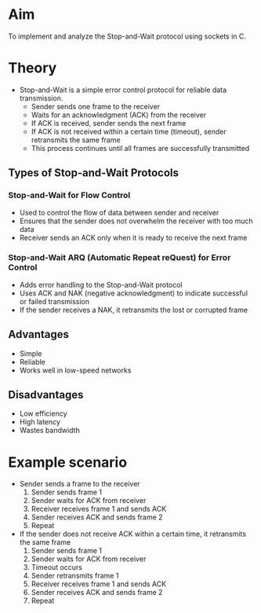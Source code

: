 # Aim
To implement and analyze the Stop-and-Wait protocol using sockets in C.

# Theory
- Stop-and-Wait is a simple error control protocol for reliable data transmission.
    - Sender sends one frame to the receiver
    - Waits for an acknowledgment (ACK) from the receiver
    - If ACK is received, sender sends the next frame
    - If ACK is not received within a certain time (timeout), sender retransmits the same frame
    - This process continues until all frames are successfully transmitted

## Types of Stop-and-Wait Protocols
### Stop-and-Wait for Flow Control
- Used to control the flow of data between sender and receiver
- Ensures that the sender does not overwhelm the receiver with too much data
- Receiver sends an ACK only when it is ready to receive the next frame
### Stop-and-Wait ARQ (Automatic Repeat reQuest) for Error Control
- Adds error handling to the Stop-and-Wait protocol
- Uses ACK and NAK (negative acknowledgment) to indicate successful or failed transmission
- If the sender receives a NAK, it retransmits the lost or corrupted frame

## Advantages
- Simple
- Reliable
- Works well in low-speed networks

## Disadvantages
- Low efficiency
- High latency
- Wastes bandwidth

# Example scenario
- Sender sends a frame to the receiver
    1. Sender sends frame 1
    2. Sender waits for ACK from receiver
    3. Receiver receives frame 1 and sends ACK
    4. Sender receives ACK and sends frame 2
    5. Repeat
- If the sender does not receive ACK within a certain time, it retransmits the same frame
    1. Sender sends frame 1
    2. Sender waits for ACK from receiver
    3. Timeout occurs
    4. Sender retransmits frame 1
    5. Receiver receives frame 1 and sends ACK
    6. Sender receives ACK and sends frame 2
    7. Repeat